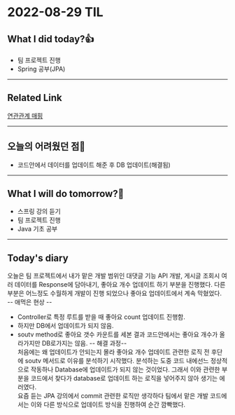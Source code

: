 # 2022-08-29 TIL
## What I did today?👍
* 팀 프로젝트 진행
* Spring 공부(JPA)

___
## Related Link
[연관관계 매핑](https://github.com/BeomSeogKim/Spring/blob/main/JPA/%EC%97%B0%EA%B4%80%EA%B4%80%EA%B3%84%20%EB%A7%A4%ED%95%91.md)   

 
___
## 오늘의 어려웠던 점🤯
* 코드안에서 데이터를 업데이트 해준 후 DB 업데이트(해결됨)

___
## What I will do tomorrow?🙏
* 스프링 강의 듣기
* 팀 프로젝트 진행
* Java 기초 공부

___
## Today's diary
오늘은 팀 프로젝트에서 내가 맡은 개발 범위인 대댓글 기능 API 개발, 게시글 조회시 여러 데이터를 Response에 담아내기, 좋아요 개수 업데이트 하기 부분을 진행했다. 
다른 부분은 어느정도 수월하게 개발이 진행 되었으나 좋아요 업데이트에서 계속 막혔었다.   
-- 애먹은 현상 -- 
* Controller로 특정 루트를 받을 때 좋아요 count 업데이트 진행함.
* 하지만 DB에서 업데이트가 되지 않음.
* soutv method로 좋아요 갯수 카운트를 세본 결과 코드안에서는 좋아요 개수가 올라가지만 DB로가지는 않음. 
-- 해결 과정--   
처음에는 왜 업데이트가 안되는지 몰라 좋아요 개수 업데이트 관련한 로직 전 후단에 soutv 메서드로 이유를 분석하기 시작했다. 분석하는 도중 코드 내에선느 정상적으로 작동하나 
Database에 업데이트가 되지 않는 것이었다. 그래서 이와 관련한 부분을 코드에서 찾다가 database로 업데이트 하는 로직을 넣어주지 않아 생기는 에러였다.   
요즘 듣는 JPA 강의에서 commit 관련한 로직만 생각하다 팀에서 맡은 개발 코드에서는 이와 다른 방식으로 업데이트 방식을 진행하여 순간 깜빡했다. 
